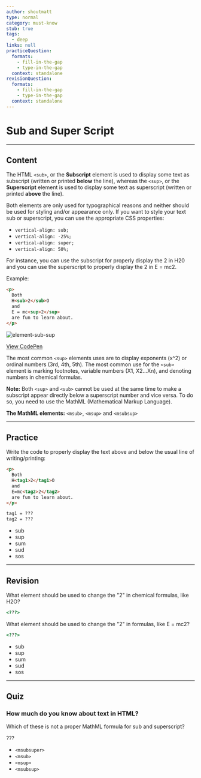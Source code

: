 ```yaml
---
author: shoutmatt
type: normal
category: must-know
stub: true
tags:
  - deep
links: null
practiceQuestion:
  formats:
    - fill-in-the-gap
    - type-in-the-gap
  context: standalone
revisionQuestion:
  formats:
    - fill-in-the-gap
    - type-in-the-gap
  context: standalone
---
```


# Sub and Super Script


---

## Content

The HTML `<sub>`, or the **Subscript** element is used to display some text as subscript (written or printed **below** the line), whereas the `<sup>`, or the **Superscript** element is used to display some text as superscript (written or printed **above** the line).

Both elements are only used for typographical reasons and neither should be used for styling and/or appearance only. If you want to style your text sub or superscript, you can use the appropriate CSS properties:

- `vertical-align: sub;`
- `vertical-align: -25%;`
- `vertical-align: super;`
- `vertical-align: 50%;`

For instance, you can use the subscript for properly display the 2 in H20 and you can use the superscript to properly display the 2 in E = mc2.

Example:

```html
<p>
  Both
  H<sub>2</sub>O
  and
  E = mc<sup>2</sup>
  are fun to learn about.
</p>
```

![element-sub-sup](https://img.enkipro.com/153e58b3e94894dd45205198139fbac4.png)

[View CodePen](https://codepen.io/enkidevs/pen/xzQvPv)

The most common `<sup>` elements uses are to display exponents (x^2) or ordinal numbers (3rd, 4th, 5th). The most common use for the `<sub>` element is marking footnotes, variable numbers (X1, X2...Xn), and denoting numbers in chemical formulas.

**Note:** Both `<sup>` and `<sub>` cannot be used at the same time to make a subscript appear directly below a superscript number and vice versa. To do so, you need to use the MathML (Mathematical Markup Language).

**The MathML elements:** `<msub>`, `<msup>` and `<msubsup>`


---

## Practice

Write the code to properly display the text above and below the usual line of writing/printing:

```html
<p>
  Both
  H<tag1>2</tag1>O
  and
  E=mc<tag2>2</tag2>
  are fun to learn about.
</p>
```

```html
tag1 = ???
tag2 = ???
```

- sub
- sup
- sum
- sud
- sos


---

## Revision

What element should be used to change the "2" in chemical formulas, like H2O?

```html
<???>
```

What element should be used to change the "2" in formulas, like E = mc2?

```html
<???>
```

- sub
- sup
- sum
- sud
- sos


---

## Quiz

### How much do you know about text in HTML?


Which of these is not a proper MathML formula for sub and superscript?

???

- `<msubsuper>`
- `<msub>`
- `<msup>`
- `<msubsup>`
